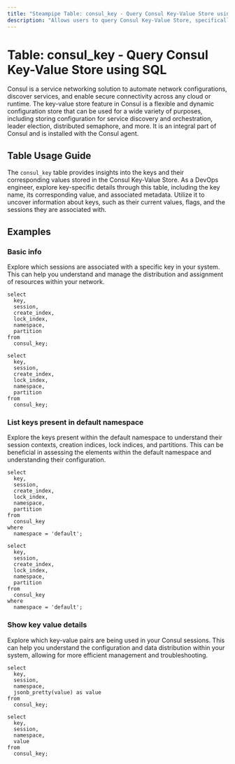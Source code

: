 ```yaml
---
title: "Steampipe Table: consul_key - Query Consul Key-Value Store using SQL"
description: "Allows users to query Consul Key-Value Store, specifically keys and their corresponding values, providing insights into the configuration and service discovery data."
---
```


# Table: consul_key - Query Consul Key-Value Store using SQL

Consul is a service networking solution to automate network configurations, discover services, and enable secure connectivity across any cloud or runtime. The key-value store feature in Consul is a flexible and dynamic configuration store that can be used for a wide variety of purposes, including storing configuration for service discovery and orchestration, leader election, distributed semaphore, and more. It is an integral part of Consul and is installed with the Consul agent.

## Table Usage Guide

The `consul_key` table provides insights into the keys and their corresponding values stored in the Consul Key-Value Store. As a DevOps engineer, explore key-specific details through this table, including the key name, its corresponding value, and associated metadata. Utilize it to uncover information about keys, such as their current values, flags, and the sessions they are associated with.

## Examples

### Basic info
Explore which sessions are associated with a specific key in your system. This can help you understand and manage the distribution and assignment of resources within your network.

```sql+postgres
select
  key,
  session,
  create_index,
  lock_index,
  namespace,
  partition
from
  consul_key;
```

```sql+sqlite
select
  key,
  session,
  create_index,
  lock_index,
  namespace,
  partition
from
  consul_key;
```

### List keys present in default namespace
Explore the keys present within the default namespace to understand their session contexts, creation indices, lock indices, and partitions. This can be beneficial in assessing the elements within the default namespace and understanding their configuration.

```sql+postgres
select
  key,
  session,
  create_index,
  lock_index,
  namespace,
  partition
from
  consul_key
where
  namespace = 'default';
```

```sql+sqlite
select
  key,
  session,
  create_index,
  lock_index,
  namespace,
  partition
from
  consul_key
where
  namespace = 'default';
```

### Show key value details
Explore which key-value pairs are being used in your Consul sessions. This can help you understand the configuration and data distribution within your system, allowing for more efficient management and troubleshooting.

```sql+postgres
select
  key,
  session,
  namespace,
  jsonb_pretty(value) as value
from
  consul_key;
```

```sql+sqlite
select
  key,
  session,
  namespace,
  value
from
  consul_key;
```